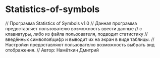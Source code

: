 # Statistics-of-symbols

// Программа Statistics of Symbols v1.0
// Данная программа предоставляет пользователю возможность ввести данные
// с клавиатуры, либо из файла пользователя, подводит статистику
// введённых символов\цифр и выводит их на экран в виде таблицы.
// Настройки предоставляют пользователю возможность выбрать вид отображения.
// Автор: Намёткин Дмитрий
